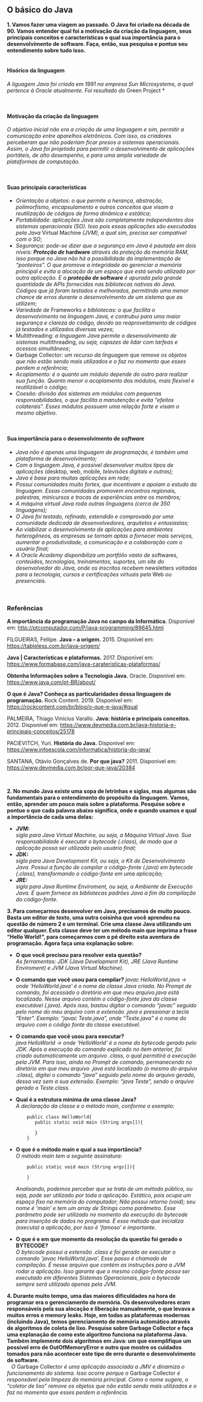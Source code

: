 ## **O básico do Java**

**1. Vamos fazer uma viagem ao passado. O Java foi criado na década de 90. Vamos entender qual foi a motivação da criação da linguagem, seus principais conceitos e características e qual sua importância para o desenvolvimento de software. Faça, então, sua pesquisa e pontue seu entendimento sobre tudo isso.**   
&nbsp;

#### **Hisórico da linguagem**  
*A liguagem Java foi criada em 1991 na empresa Sun Microsystems, a qual pertence à Oracle atualmente. Foi resultado do* Green Project *

&nbsp;
#### **Motivação da criação da linguagem**  
*O objetivo inicial não era a criação de uma linguagem e sim, permitir a comunicação entre aparelhos eletrônicos. 
Com isso, os criadores perceberam que não poderiam ficar presos a sistemas operacionais. Assim, o Java foi projetado para permitir o desenvolvimento de aplicações portáteis, de alto desempenho, e para uma ampla variedade de plataformas de computação.*

&nbsp;
#### **Suas principais características**    
- *Orientação a objetos: o que permite a herança, abstração, polimorfismo, encapsulamento e outros conceitos que visam a reutilização de códigos de forma dinâmica e estática*;
- *Portabilidade: aplicações Java são completamente independentes dos sistemas operacionais (SO). Isso pois essas aplicações são executadas pela Java* Virtual Machine *(JVM), a qual sim, precisa ser compatível com o SO*;
- *Segurança: pode-se dizer que a segurança em Java é pautada em dois níveis:*
***Proteção de* hardware** *através da proteção da memória RAM, isso
porque no Java não há a possibilidade da implementação de “ponteiros”. O que
promove a integridade ao gerenciar a memória principal e evita a alocação de
um espaço que está sendo utilizado por outra aplicação.
E a* ***proteção de* software** *é apurada pela grande quantidade de APIs
fornecidas nas bibliotecas nativas do Java. Códigos que já foram testados e
melhorados, permitindo uma menor chance de erros durante o
desenvolvimento de um sistema que as utilizem*;
- *Variedade de* Frameworks *e bibliotecas: o que facilita o desenvolvimento na linguagem Java, e contrubui para uma maior segurança e clareza do código, devido ao reaproveitamento de códigos já testados e utilizados diversas vezes*;
- Multithreading: *a linguagem Java permite o desenvolvimento de sistemas* multithreading, *ou seja, capazes de lidar com tarfeas e acessos simultâneos*;
- Garbage Collector: *um recurso da linguagem que remove os objetos que não estão sendo mais
utilizados e o faz no momento que esses perdem a referência*;
- *Acoplamento: é o quanto um módulo depende do outro para realizar sua função. Quanto menor o acoplamento dos módulos, mais flexível e reutilizável o código*;
- *Coesão: divisão dos sistemas em módulos com pequenas responsabilidades, o que facilita a manutenção e evita "efeitos colaterais". Esses módulos possuem uma relação forte e visam o mesmo objetivo*.

&nbsp;
#### **Sua importância para o desenvolvimento de *software***   
- *Java não é apenas uma linguagem de programação, é também uma plataforma de desenvolvimento;*
- *Com a linguagem Java, é possível desenvolver muitos tipos de aplicações* (desktop, web, mobile, *televisões digitais e outras);*
- *Java é base para muitas aplicações em rede;*
- *Possui comunidades muito fortes, que incentivam e apoiam o estudo da linguagem. Essas comunidades promovem encontros regionais, palestras, minicursos e trocas de experiências entre os membros;*
- *A máquina virtual Java roda outras linguagens (cerca de 350 linguagens);*
- *O Java foi testado, refinado, estendido e comprovado por uma comunidade dedicada de desenvolvedores, arquitetos e entusiastas;*
- *Ao viabilizar o desenvolvimento de aplicações para ambientes heterogêneos, as empresas se tornam aptas a fornecer mais serviços, aumentar a produtividade, a comunicação e a colaboração com o usuário final;*
- *A Oracle Academy disponibiliza um portfólio vasto de* softwares, *conteúdos, tecnologias, treinamentos, suportes, um site do desenvolvedor do Java, onde os inscritos recebem* newsletters *voltadas para a tecnologia, cursos e certificações virtuais pela* Web *ou presenciais.*

&nbsp;
### **Referências**

**A importância da programação Java no campo da Informática.** Disponível em: <http://ptcomputador.com/P/java-programming/89645.html>

FILGUEIRAS, Fellipe. **Java – a origem.** 2015. Disponível em: <https://tableless.com.br/java-origem/>

**Java | Características e plataformas.** 2017. Disponível em: <https://www.formabase.com/java-carateristicas-plataformas/>

**Obtenha Informações sobre a Tecnologia Java.** Oracle. Disponível em: <https://www.java.com/pt-BR/about/>

**O que é Java? Conheça as particularidades dessa linguagem de programação.** Rock Content. 2019. Disponível em: <https://rockcontent.com/br/blog/o-que-e-java/#qual>

PALMEIRA, Thiago Vinícius Varallo. **Java: história e principais conceitos.** 2012. Disponível em: <https://www.devmedia.com.br/java-historia-e-principais-conceitos/25178>

PACIEVITCH, Yuri. **História do Java.** Disponível em: <https://www.infoescola.com/informatica/historia-do-java/>

SANTANA, Otávio Gonçalves de. **Por que java?** 2011. Disponível em: <https://www.devmedia.com.br/por-que-java/20384>

&nbsp;

**2. No mundo Java existe uma sopa de letrinhas e siglas, mas algumas são fundamentais para o entendimento do propósito da linguagem. Vamos, então, aprender um pouco mais sobre a plataforma. Pesquise sobre e pontue o que cada palavra abaixo significa, onde e quando usamos e qual a importância de cada uma delas:**   
* **JVM:**  
*sigla para Java Virtual Machine, ou seja, a Máquina Virtual Java. Sua responsabilidade é executar o bytecode (.class), de modo que a aplicação possa ser utilizada pelo usuário final;*  
* **JDK:**  
*sigla para Java Development Kit, ou seja, o Kit de Desenvolvimento Java. Possui a função de compilar o código-fonte (.java) em bytecode (.class), transformando o código-fonte em uma aplicação;*   
* **JRE:**  
*sigla para Java Runtime Enviroment, ou seja, a Ambiente de Execução Java. É quem fornece as bibliotecas padrões Java a fim da compilação do código-fonte.*
&nbsp;

**3. Para começarmos desenvolver em Java, precisamos de muito pouco. Basta um editor de texto, uma outra coisinha que você aprendeu na questão de número 2 e um terminal. Crie uma classe Java utilizando um editor qualquer. Esta classe deve ter um método main que imprima a frase “Hello World!”, para começarmos com o pé direito esta aventura de programação. Agora faça uma explanação sobre:**
* **O que você precisou para resolver esta questão?**       
    *As ferramentas: JDK (Java Development Kit), JRE (Java Runtime Enviroment) e JVM (Java Virtual Machine).* 
   
* **O comando que você usou para compilar?**
    *javac HelloWorld.java -> onde 'HelloWorld.java' é o nome da classe Java criada. No Prompt de comando, foi acessado o diretório em que meu arquivo.java está localizado. Nesse arquivo contém o código-fonte java da classe executável (.java). Após isso, bastou digitar o comando “javac” seguido pelo nome do meu arquivo com a extensão .java e pressionar a tecla “Enter". Exemplo: “javac Teste.java”, onde “Teste.java” é o nome do arquivo com o código fonte da classe executável.*   
    
* **O comando que você usou para executar?**        
    *java HelloWorld -> onde 'HelloWorld' é o nome do bytecode gerado pelo JDK. Após a execução do comando explicado no item anterior, foi criado automaticamente um arquivo .class, o qual permitirá a execução pela JVM. Para isso, ainda no Prompt de comando, permanecendo no diretório em que meu arquivo .java está localizado (o mesmo do arquivo .class), digitei o comando “java” seguido pelo nome do arquivo gerado, dessa vez sem a sua extensão. Exemplo: “java Teste”, sendo o arquivo gerado o Teste.class.* 

* **Qual é a estrutura miníma de uma classe Java?**     
    *A declaração da classe e o método main, conforme o exemplo:*   
    ```
        public class HelloWorld{
           public static void main (String args[]){
                
           }
        }
   ``` 
* **O que é o método main e qual a sua importância?**       
    *O método main tem a seguinte assinatura:*  
    ```
        public static void main (String args[]){
        
        }
    ``` 
    *Analisando, podemos perceber que se trata de um método público, ou seja, pode ser utilizado por toda a aplicação. Estático, pois ocupa um espaço fixo na memória do computador; Não possui retorno (void); seu nome é 'main' e tem um array de Strings como parâmetro. Esse parâmetro pode ser utilizado no momento da execução do bytecode para inserção de dados no programa. É esse método que inicializa (executa) a aplicação, por isso é 'famoso' e importante.*    

* **O que é e em que momento da resolução da questão foi gerado o BYTECODE?**        
    *O bytecode possui a extensão .class e foi gerado ao executar o comando 'javac HelloWorld.java'. Esse passo é chamado de compilação. É nesse arquivo que contém as instruções para a JVM rodar a aplicação. Isso garante que o mesmo código-fonte possa ser executado em diferentes Sistemas Operacionais, pois o bytecode sempre será utilizado apenas pela JVM.*
&nbsp;

**4. Durante muito tempo, uma das maiores dificuldades na hora de programar era o gerenciamento de memória. Os desenvolvedores eram responsáveis pela sua alocação e liberação manualmente, o que levava a muitos erros e memory leaks. Hoje, em todas as plataformas modernas (incluindo Java), temos gerenciamento de memória automático através de algoritmos de coleta de lixo. Pesquise sobre Garbage Collector e faça uma explanação de como este algoritmo funciona na plataforma Java. Também implemente dois algoritmos em Java: um que exemplifique um possível erro de OutOfMemoryError e outro que mostre os cuidados tomados para não acontecer este tipo de erro durante o desenvolvimento de software.**     
    &nbsp;&nbsp;&nbsp;*O* Garbage Collector *é uma aplicação associada a JMV e dinamiza o funcionamento do sistema. Isso ocorre porque o* Garbage Collector *é responsável pela limpeza da memória principal. Como o nome sugere, o “coletor de lixo” remove os objetos que não estão sendo mais utilizados e o faz no momento que esses perdem a referência.*
